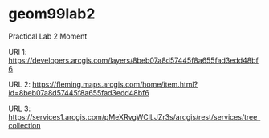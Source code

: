 # geom99lab2
Practical Lab 2 Moment

URl 1: https://developers.arcgis.com/layers/8beb07a8d57445f8a655fad3edd48bf6

URL 2: https://fleming.maps.arcgis.com/home/item.html?id=8beb07a8d57445f8a655fad3edd48bf6

URL 3: https://services1.arcgis.com/pMeXRvgWClLJZr3s/arcgis/rest/services/tree_collection
